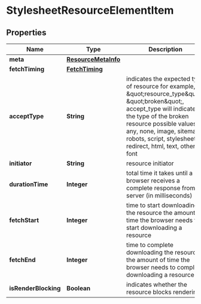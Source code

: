 

# StylesheetResourceElementItem


## Properties

| Name | Type | Description | Notes |
|------------ | ------------- | ------------- | -------------|
|**meta** | [**ResourceMetaInfo**](ResourceMetaInfo.md) |  |  [optional] |
|**fetchTiming** | [**FetchTiming**](FetchTiming.md) |  |  [optional] |
|**acceptType** | **String** | indicates the expected type of resource for example, if \&quot;resource_type\&quot;: \&quot;broken\&quot;, accept_type will indicate the type of the broken resource possible values: any, none, image, sitemap, robots, script, stylesheet, redirect, html, text, other, font |  [optional] |
|**initiator** | **String** | resource initiator |  [optional] |
|**durationTime** | **Integer** | total time it takes until a browser receives a complete response from a server (in milliseconds) |  [optional] |
|**fetchStart** | **Integer** | time to start downloading the resource the amount of time the browser needs to start downloading a resource |  [optional] |
|**fetchEnd** | **Integer** | time to complete downloading the resource the amount of time the browser needs to complete downloading a resource |  [optional] |
|**isRenderBlocking** | **Boolean** | indicates whether the resource blocks rendering |  [optional] |



